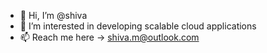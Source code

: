 - 👋 Hi, I’m @shiva
- 👀 I’m interested in developing scalable cloud applications
- 📫 Reach me here -> shiva.m@outlook.com

<!---
shivamasilamani/shivamasilamani is a ✨ special ✨ repository because its `README.md` (this file) appears on your GitHub profile.
You can click the Preview link to take a look at your changes.
--->
